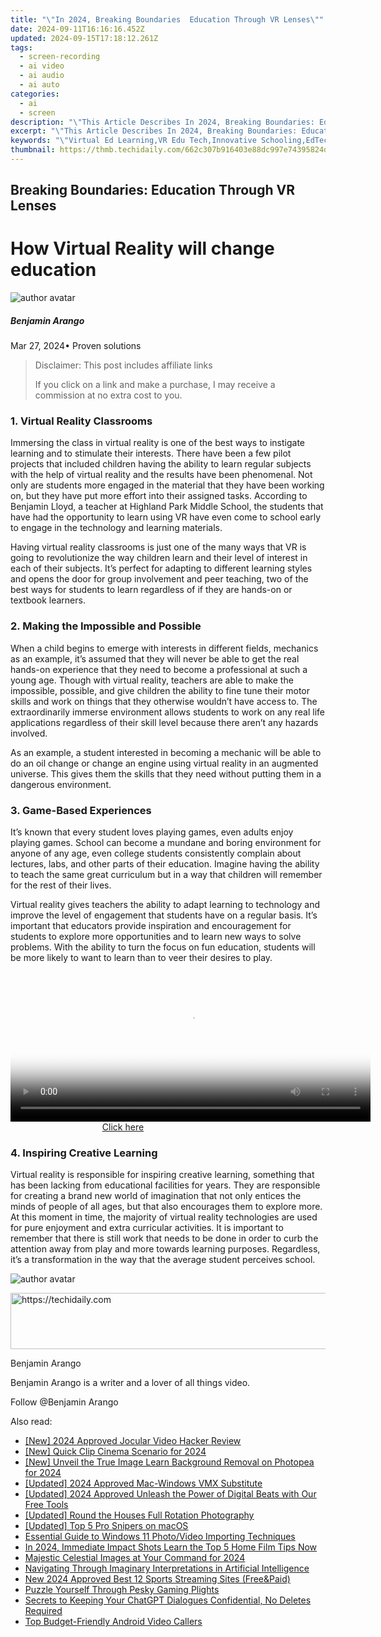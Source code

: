 ```yaml
---
title: "\"In 2024, Breaking Boundaries  Education Through VR Lenses\""
date: 2024-09-11T16:16:16.452Z
updated: 2024-09-15T17:18:12.261Z
tags: 
  - screen-recording
  - ai video
  - ai audio
  - ai auto
categories: 
  - ai
  - screen
description: "\"This Article Describes In 2024, Breaking Boundaries: Education Through VR Lenses\""
excerpt: "\"This Article Describes In 2024, Breaking Boundaries: Education Through VR Lenses\""
keywords: "\"Virtual Ed Learning,VR Edu Tech,Innovative Schooling,EdTech Frontier,Immersive Classroom,Boundary-Breaking Learn,Future of VR Education\""
thumbnail: https://thmb.techidaily.com/662c307b916403e88dc997e74395824da6bd2c6533fd74096afaf9205f685325.jpg
---
```


## Breaking Boundaries: Education Through VR Lenses

# How Virtual Reality will change education

![author avatar](https://images.wondershare.com/filmora/article-images/benjamin-arango-author.jpg)

##### Benjamin Arango

 Mar 27, 2024• Proven solutions

>  Disclaimer: This post includes affiliate links
>
>  If you click on a link and make a purchase, I may receive a commission at no extra cost to you.
>

### 1\. Virtual Reality Classrooms

 Immersing the class in virtual reality is one of the best ways to instigate learning and to stimulate their interests. There have been a few pilot projects that included children having the ability to learn regular subjects with the help of virtual reality and the results have been phenomenal. Not only are students more engaged in the material that they have been working on, but they have put more effort into their assigned tasks. According to Benjamin Lloyd, a teacher at Highland Park Middle School, the students that have had the opportunity to learn using VR have even come to school early to engage in the technology and learning materials.

 Having virtual reality classrooms is just one of the many ways that VR is going to revolutionize the way children learn and their level of interest in each of their subjects. It’s perfect for adapting to different learning styles and opens the door for group involvement and peer teaching, two of the best ways for students to learn regardless of if they are hands-on or textbook learners.

### 2\. Making the Impossible and Possible

 When a child begins to emerge with interests in different fields, mechanics as an example, it’s assumed that they will never be able to get the real hands-on experience that they need to become a professional at such a young age. Though with virtual reality, teachers are able to make the impossible, possible, and give children the ability to fine tune their motor skills and work on things that they otherwise wouldn’t have access to. The extraordinarily immerse environment allows students to work on any real life applications regardless of their skill level because there aren’t any hazards involved.

 As an example, a student interested in becoming a mechanic will be able to do an oil change or change an engine using virtual reality in an augmented universe. This gives them the skills that they need without putting them in a dangerous environment.

### 3\. Game-Based Experiences

 It’s known that every student loves playing games, even adults enjoy playing games. School can become a mundane and boring environment for anyone of any age, even college students consistently complain about lectures, labs, and other parts of their education. Imagine having the ability to teach the same great curriculum but in a way that children will remember for the rest of their lives.

 Virtual reality gives teachers the ability to adapt learning to technology and improve the level of engagement that students have on a regular basis. It’s important that educators provide inspiration and encouragement for students to explore more opportunities and to learn new ways to solve problems. With the ability to turn the focus on fun education, students will be more likely to want to learn than to veer their desires to play.

<!-- affiliate ads begin -->
<span id="1982459">
					<video width="576" height="240" style="cursor:pointer"
           poster="//a.impactradius-go.com/display-clicktoplayimage/1982459.png"
           onclick="if(!this.playClicked){this.play();this.setAttribute('controls',true);this.playClicked=true;}">
	   <source src="//a.impactradius-go.com/display-ad/22993-1982459">
	   <img src="//a.impactradius-go.com/display-clicktoplayimage/1982459.png" style="border: none; height: 100%; width: 100%; object-fit: contain">
	</video>
	<div style="width:360px;text-align:center"><a href="javascript:window.open(decodeURIComponent('https%3A%2F%2Fhomestyler.sjv.io%2Fc%2F5597632%2F1982459%2F22993'), '_blank');void(0);">Click here</a></div>
</span>
<img height="0" width="0" src="https://imp.pxf.io/i/5597632/1982459/22993" style="position:absolute;visibility:hidden;" border="0" />
<!-- affiliate ads end -->

### 4\. Inspiring Creative Learning

 Virtual reality is responsible for inspiring creative learning, something that has been lacking from educational facilities for years. They are responsible for creating a brand new world of imagination that not only entices the minds of people of all ages, but that also encourages them to explore more. At this moment in time, the majority of virtual reality technologies are used for pure enjoyment and extra curricular activities. It is important to remember that there is still work that needs to be done in order to curb the attention away from play and more towards learning purposes. Regardless, it’s a transformation in the way that the average student perceives school.

![author avatar](https://images.wondershare.com/filmora/article-images/benjamin-arango-author.jpg)

<!-- affiliate ads begin -->
<a href="https://ephamedtechinc.pxf.io/c/5597632/2136620/26400" target="_top" id="2136620">
  <img src="//a.impactradius-go.com/display-ad/26400-2136620" border="0" alt="https://techidaily.com" width="728" height="90"/>
</a>
<img height="0" width="0" src="https://ephamedtechinc.pxf.io/i/5597632/2136620/26400" style="position:absolute;visibility:hidden;" border="0" />
<!-- affiliate ads end -->

Benjamin Arango

Benjamin Arango is a writer and a lover of all things video.

Follow @Benjamin Arango


<ins class="adsbygoogle"
     style="display:block"
     data-ad-format="autorelaxed"
     data-ad-client="ca-pub-7571918770474297"
     data-ad-slot="1223367746"></ins>



<ins class="adsbygoogle"
     style="display:block"
     data-ad-client="ca-pub-7571918770474297"
     data-ad-slot="8358498916"
     data-ad-format="auto"
     data-full-width-responsive="true"></ins>


<span class="atpl-alsoreadstyle">Also read:</span>
<div><ul>
<li><a href="https://fox-blue.techidaily.com/new-2024-approved-jocular-video-hacker-review/"><u>[New] 2024 Approved Jocular Video Hacker Review</u></a></li>
<li><a href="https://fox-blue.techidaily.com/new-quick-clip-cinema-scenario-for-2024/"><u>[New] Quick Clip Cinema Scenario for 2024</u></a></li>
<li><a href="https://fox-blue.techidaily.com/new-unveil-the-true-image-learn-background-removal-on-photopea-for-2024/"><u>[New] Unveil the True Image Learn Background Removal on Photopea for 2024</u></a></li>
<li><a href="https://fox-blue.techidaily.com/updated-2024-approved-mac-windows-vmx-substitute/"><u>[Updated] 2024 Approved Mac-Windows VMX Substitute</u></a></li>
<li><a href="https://fox-blue.techidaily.com/updated-2024-approved-unleash-the-power-of-digital-beats-with-our-free-tools/"><u>[Updated] 2024 Approved Unleash the Power of Digital Beats with Our Free Tools</u></a></li>
<li><a href="https://extra-skills.techidaily.com/updated-round-the-houses-full-rotation-photography/"><u>[Updated] Round the Houses Full Rotation Photography</u></a></li>
<li><a href="https://screen-mirroring-recording.techidaily.com/updated-top-5-pro-snipers-on-macos/"><u>[Updated] Top 5 Pro Snipers on macOS</u></a></li>
<li><a href="https://fox-blue.techidaily.com/essential-guide-to-windows-11-photovideo-importing-techniques/"><u>Essential Guide to Windows 11 Photo/Video Importing Techniques</u></a></li>
<li><a href="https://fox-blue.techidaily.com/in-2024-immediate-impact-shots-learn-the-top-5-home-film-tips-now/"><u>In 2024, Immediate Impact Shots Learn the Top 5 Home Film Tips Now</u></a></li>
<li><a href="https://extra-skills.techidaily.com/majestic-celestial-images-at-your-command-for-2024/"><u>Majestic Celestial Images at Your Command for 2024</u></a></li>
<li><a href="https://tech-haven.techidaily.com/navigating-through-imaginary-interpretations-in-artificial-intelligence/"><u>Navigating Through Imaginary Interpretations in Artificial Intelligence</u></a></li>
<li><a href="https://ai-live-streaming.techidaily.com/new-2024-approved-best-12-sports-streaming-sites-freeandpaid/"><u>New 2024 Approved Best 12 Sports Streaming Sites (Free&Paid)</u></a></li>
<li><a href="https://games-able.techidaily.com/puzzle-yourself-through-pesky-gaming-plights/"><u>Puzzle Yourself Through Pesky Gaming Plights</u></a></li>
<li><a href="https://tech-revival.techidaily.com/secrets-to-keeping-your-chatgpt-dialogues-confidential-no-deletes-required/"><u>Secrets to Keeping Your ChatGPT Dialogues Confidential, No Deletes Required</u></a></li>
<li><a href="https://screen-activity-recording.techidaily.com/top-budget-friendly-android-video-callers/"><u>Top Budget-Friendly Android Video Callers</u></a></li>
</ul></div>

